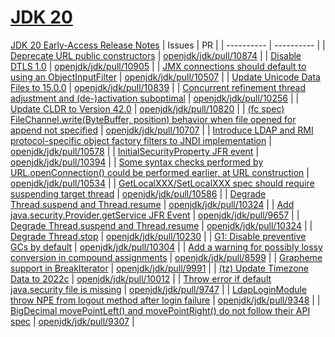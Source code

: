 # [JDK 20](https://openjdk.org/projects/jdk/20/)
[JDK 20 Early-Access Release Notes](https://jdk.java.net/20/release-notes)
| Issues | PR |
| ---------- | ---------- |
| [Deprecate URL public constructors](https://bugs.openjdk.org/browse/JDK-8294241) | [openjdk/jdk/pull/10874](https://github.com/openjdk/jdk/pull/10874) |
| [Disable DTLS 1.0](https://bugs.openjdk.org/browse/JDK-8256660) | [openjdk/jdk/pull/10905](https://github.com/openjdk/jdk/pull/10905) |
| [JMX connections should default to using an ObjectInputFilter](https://bugs.openjdk.org/browse/JDK-8283093) | [openjdk/jdk/pull/10507](https://github.com/openjdk/jdk/pull/10507) |
| [Update Unicode Data Files to 15.0.0](https://bugs.openjdk.org/browse/JDK-8284842) | [openjdk/jdk/pull/10839](https://github.com/openjdk/jdk/pull/10839) |
| [Concurrent refinement thread adjustment and (de-)activation suboptimal](https://bugs.openjdk.org/browse/JDK-8137022) | [openjdk/jdk/pull/10256](https://github.com/openjdk/jdk/pull/10256) |
| [Update CLDR to Version 42.0](https://bugs.openjdk.org/browse/JDK-8284840) | [openjdk/jdk/pull/10820](https://github.com/openjdk/jdk/pull/10820) |
| [(fc spec) FileChannel.write(ByteBuffer, position) behavior when file opened for append not specified](https://bugs.openjdk.org/browse/JDK-6924219) | [openjdk/jdk/pull/10707](https://github.com/openjdk/jdk/pull/10707) |
| [Introduce LDAP and RMI protocol-specific object factory filters to JNDI implementation](https://bugs.openjdk.org/browse/JDK-8290368) | [openjdk/jdk/pull/10578](https://github.com/openjdk/jdk/pull/10578) |
| [InitialSecurityProperty JFR event](https://bugs.openjdk.org/browse/JDK-8292177) | [openjdk/jdk/pull/10394](https://github.com/openjdk/jdk/pull/10394) |
| [Some syntax checks performed by URL.openConnection() could be performed earlier, at URL construction](https://bugs.openjdk.org/browse/JDK-8293590) | [openjdk/jdk/pull/10534](https://github.com/openjdk/jdk/pull/10534) |
| [GetLocalXXX/SetLocalXXX spec should require suspending target thread](https://bugs.openjdk.org/browse/JDK-8288387) | [openjdk/jdk/pull/10586](https://github.com/openjdk/jdk/pull/10586) |
| [Degrade Thread.suspend and Thread.resume](https://bugs.openjdk.org/browse/JDK-8249627) | [openjdk/jdk/pull/10324](https://github.com/openjdk/jdk/pull/10324) |
| [Add java.security.Provider.getService JFR Event](https://bugs.openjdk.org/browse/JDK-8254711) | [openjdk/jdk/pull/9657](https://github.com/openjdk/jdk/pull/9657) |
| [Degrade Thread.suspend and Thread.resume](https://bugs.openjdk.org/browse/JDK-8249627) | [openjdk/jdk/pull/10324](https://github.com/openjdk/jdk/pull/10324) |
| [Degrade Thread.stop](https://bugs.openjdk.org/browse/JDK-8289610) | [openjdk/jdk/pull/10230](https://github.com/openjdk/jdk/pull/10230) |
| [G1: Disable preventive GCs by default](https://bugs.openjdk.org/browse/JDK-8293861) | [openjdk/jdk/pull/10304](https://github.com/openjdk/jdk/pull/10304) |
| [Add a warning for possibly lossy conversion in compound assignments](https://bugs.openjdk.org/browse/JDK-8244681) | [openjdk/jdk/pull/8599](https://github.com/openjdk/jdk/pull/8599) |
| [Grapheme support in BreakIterator](https://bugs.openjdk.org/browse/JDK-8291660) | [openjdk/jdk/pull/9991](https://github.com/openjdk/jdk/pull/9991) |
| [(tz) Update Timezone Data to 2022c](https://bugs.openjdk.org/browse/JDK-8292579) | [openjdk/jdk/pull/10012](https://github.com/openjdk/jdk/pull/10012) |
| [Throw error if default java.security file is missing](https://bugs.openjdk.org/browse/JDK-8155246) | [openjdk/jdk/pull/9747](https://github.com/openjdk/jdk/pull/9747) |
| [LdapLoginModule throw NPE from logout method after login failure](https://bugs.openjdk.org/browse/JDK-8282730) | [openjdk/jdk/pull/9348](https://github.com/openjdk/jdk/pull/9348) |
| [BigDecimal movePointLeft() and movePointRight() do not follow their API spec](https://bugs.openjdk.org/browse/JDK-8289260) | [openjdk/jdk/pull/9307](https://github.com/openjdk/jdk/pull/9307) |

